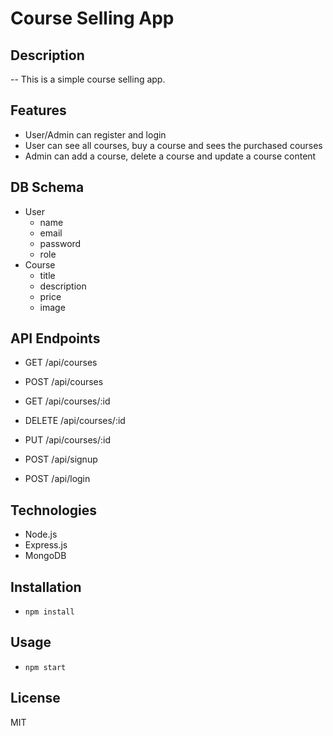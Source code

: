 # Course Selling App

## Description
-- This is a simple course selling app.

## Features
- User/Admin can register and login
- User can see all courses, buy a course and sees the purchased courses
- Admin can add a course, delete a course and update a course content

## DB Schema
- User
    - name
    - email
    - password
    - role
- Course
    - title
    - description
    - price
    - image

## API Endpoints
- GET /api/courses
- POST /api/courses
- GET /api/courses/:id
- DELETE /api/courses/:id
- PUT /api/courses/:id

- POST /api/signup
- POST /api/login

## Technologies
- Node.js
- Express.js
- MongoDB

## Installation
- `npm install`

## Usage
- `npm start`

## License
MIT 